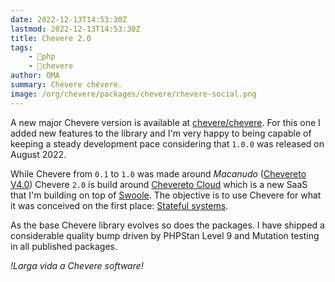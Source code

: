 ```yaml
---
date: 2022-12-13T14:53:30Z
lastmod: 2022-12-13T14:53:30Z
title: Chevere 2.0
tags:
    - 🐘php
    - 🥑chevere
author: OMA
summary: Chévere chévere.
image: /org/chevere/packages/chevere/chevere-social.png
---
```


A new major Chevere version is available at [chevere/chevere](https://github.com/chevere/chevere). For this one I added new features to the library and I'm very happy to being capable of keeping a steady development pace considering that `1.0.0` was released on August 2022.

While Chevere from `0.1` to `1.0` was made around *Macanudo* ([Chevereto V4.0](https://v4-docs.chevereto.com/introduction/changelog/4.0.html)) Chevere `2.0` is build around [Chevereto Cloud](https:/chevereto.cloud/) which is a new SaaS that I'm building on top of [Swoole](https://github.com/swoole/swoole-src). The objective is to use Chevere for what it was conceived on the first place: [Stateful systems](https://www.redhat.com/en/topics/cloud-native-apps/stateful-vs-stateless).

As the base Chevere library evolves so does the packages. I have shipped a considerable quality bump driven by PHPStan Level 9 and Mutation testing in all published packages.

*!Larga vida a Chevere software!*
